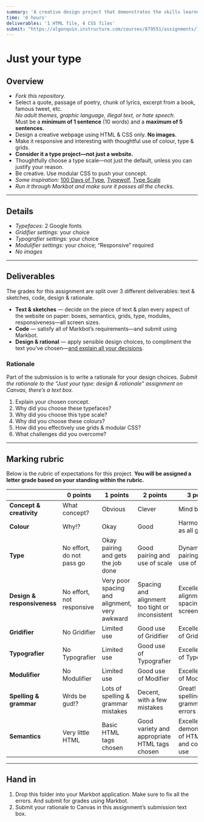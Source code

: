 ```yaml
---
summary: 'A creative design project that demonstrates the skills learned so far using the Gridifier, Typographer & Modulifier.'
time: '6 hours'
deliverables: '1 HTML file, 4 CSS files'
submit: "https://algonquin.instructure.com/courses/879551/assignments/7974603"
---
```


# Just your type

## Overview

- *Fork this repository.*
- Select a quote, passage of poetry, chunk of lyrics, excerpt from a book, famous tweet, etc.
  <br>*No adult themes, graphic language, illegal text, or hate speech.*
  <br>Must be a **minimum of 1 sentence** (10 words) and a **maximum of 5 sentences.**
- Design a creative webpage using HTML & CSS only. **No images.**
- Make it responsive and interesting with thoughtful use of colour, type & grids.
- **Consider it a type project—not just a website.**
- Thoughtfully choose a type scale—not just the default, unless you can justify your reason.
- Be creative. Use modular CSS to push your concept.
- *Some inspiration:* [100 Days of Type](http://100daysoffonts.com/), [Typewolf](http://www.typewolf.com), [Type Scale](http://type-scale.com/)
- *Run it through Markbot and make sure it passes all the checks.*

---

## Details

- *Typefaces:* 2 Google fonts
- *Gridifier settings:* your choice
- *Typografier settings:* your choice
- *Modulifier settings:* your choice; “Responsive” required
- *No images*

---

## Deliverables

The grades for this assignment are split over 3 different deliverables: text & sketches, code, design & rationale.

- **Text & sketches** — decide on the piece of text & plan every aspect of the website on paper: boxes, semantics, grids, type, modules, responsiveness—all screen sizes.
- **Code** — satisfy all of Markbot’s requirements—and submit using Markbot.
- **Design & rational** — apply sensible design choices, to compliment the text you’ve chosen—[and explain all your decisions](#rationale).

### Rationale

Part of the submission is to write a rationale for your design choices. *Submit the rationale to the “Just your type: design & rationale” assignment on Canvas, there’s a text box.*

1. Explain your chosen concept.
2. Why did you choose these typefaces?
3. Why did you choose this type scale?
4. Why did you choose these colours?
5. How did you effectively use grids & modular CSS?
6. What challenges did you overcome?

---

## Marking rubric

Below is the rubric of expectations for this project. **You will be assigned a letter grade based on your standing within the rubric.**

| | 0 points | 1 points | 2 points | 3 points |
| --- | --- | --- | --- | --- |
| **Concept & creativity** | What concept? | Obvious | Clever | Mind blown |
| **Colour** | Why!? | Okay | Good | Harmonious as all get out |
| **Type** | No effort, do not pass go | Okay pairing and gets the job done | Good pairing and use of scale | Dynamic pairing and use of scale |
| **Design & responsiveness** | No effort, not responsive | Very poor spacing and alignment, very awkward | Spacing and alignment too tight or inconsistent | Excellent alignment and spacing on all screen sizes |
| **Gridifier** | No Gridifier | Limited use | Good use of Gridifier | Excellent use of Gridifier |
| **Typografier** | No Typografier | Limited use | Good use of Typografier | Excellent use of Typografier |
| **Modulifier** | No Modulifier | Limited use | Good use of Modifier | Excellent use of Modulifier |
| **Spelling & grammar** | Wrds be gud!? | Lots of spelling & grammar mistakes | Decent, with a few mistakes | Great! No spelling or grammar errors |
| **Semantics** | Very little HTML | Basic HTML tags chosen | Good variety and appropriate HTML tags chosen | Excellent demonstration of HTML tags and correct use |

---

## Hand in

1. Drop this folder into your Markbot application. Make sure to fix all the errors. And submit for grades using Markbot.
2. Submit your rationale to Canvas in this assignment’s submission text box.

